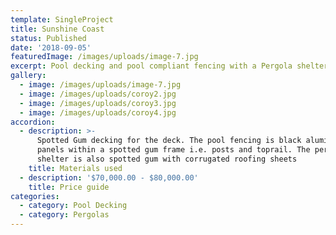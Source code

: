 ```yaml
---
template: SingleProject
title: Sunshine Coast
status: Published
date: '2018-09-05'
featuredImage: /images/uploads/image-7.jpg
excerpt: Pool decking and pool compliant fencing with a Pergola shelter
gallery:
  - image: /images/uploads/image-7.jpg
  - image: /images/uploads/coroy2.jpg
  - image: /images/uploads/coroy3.jpg
  - image: /images/uploads/coroy4.jpg
accordion:
  - description: >-
      Spotted Gum decking for the deck. The pool fencing is black aluminium
      panels within a spotted gum frame i.e. posts and toprail. The pergola
      shelter is also spotted gum with corrugated roofing sheets
    title: Materials used
  - description: '$70,000.00 - $80,000.00'
    title: Price guide
categories:
  - category: Pool Decking
  - category: Pergolas
---
```


